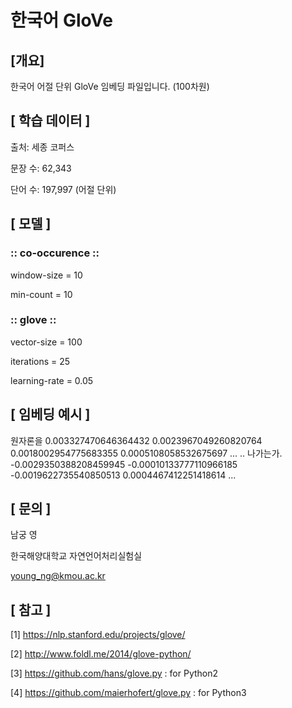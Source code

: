 # 한국어 GloVe

## [개요]

한국어 어절 단위 GloVe 임베딩 파일입니다. (100차원)



## [ 학습 데이터 ]

출처: 세종 코퍼스

문장 수: 62,343

단어 수: 197,997 (어절 단위)



## [ 모델 ]

### :: co-occurence ::

window-size = 10

min-count = 10



### :: glove ::

vector-size = 100

iterations = 25

learning-rate = 0.05



## [ 임베딩 예시 ]

원자론을 0.003327470646364432 0.0023967049260820764 0.0018002954775683355 0.0005108058532675697 ... ..
나가는가. -0.0029350388208459945 -0.00010133777110966185 -0.0019622735540850513 0.0004467412251418614 ...



## [ 문의 ]

남궁 영

한국해양대학교 자연언어처리실험실

young_ng@kmou.ac.kr



## [ 참고 ]

[1] <https://nlp.stanford.edu/projects/glove/>

[2] <http://www.foldl.me/2014/glove-python/>

[3] <https://github.com/hans/glove.py> : for Python2

[4] <https://github.com/maierhofert/glove.py> : for Python3

